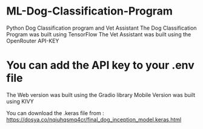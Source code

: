 # ML-Dog-Classification-Program
Python Dog Classification program and Vet Assistant 
The Dog Classification Program was built using TensorFlow
The Vet Assistant was built using the OpenRouter API-KEY 
# You can add the API key to your .env file 

The Web version was built using the Gradio library 
Mobile Version was built using KIVY

You can download the .keras file from : https://dosya.co/nqiuhqsmq4cr/final_dog_inception_model.keras.html
